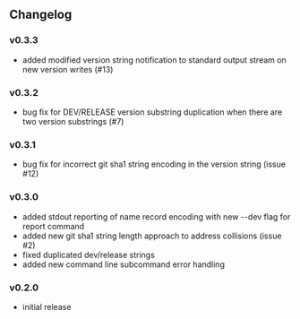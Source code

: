 ## Changelog

### v0.3.3

- added modified version string notification to standard output stream on new version writes (#13)

### v0.3.2

- bug fix for DEV/RELEASE version substring duplication when there are two version substrings (#7)

### v0.3.1

- bug fix for incorrect git sha1 string encoding in the version string (issue #12)

### v0.3.0

- added stdout reporting of name record encoding with new --dev flag for report command
- added new git sha1 string length approach to address collisions (issue #2)
- fixed duplicated dev/release strings
- added new command line subcommand error handling

### v0.2.0

- initial release
